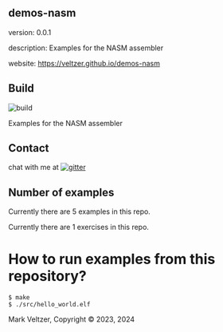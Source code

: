 ## demos-nasm

version: 0.0.1

description: Examples for the NASM assembler

website: https://veltzer.github.io/demos-nasm

## Build

![build](https://github.com/veltzer/demos-nasm/workflows/build/badge.svg)

Examples for the NASM assembler

## Contact

chat with me at [![gitter](https://badges.gitter.im/Join%20Chat.svg)](https://gitter.im/veltzer/mark.veltzer)

## Number of examples

Currently there are 5 examples in this repo.

Currently there are 1 exercises in this repo.

# How to run examples from this repository?

	$ make
	$ ./src/hello_world.elf

Mark Veltzer, Copyright © 2023, 2024
